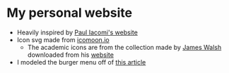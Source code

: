 # My personal website

 - Heavily inspired by [Paul Iacomi's website](https://pauliacomi.com/)
 - Icon svg made from [icomoon.io](https://icomoon.io/app)
   - The academic icons are from the collection made by [James Walsh](https://github.com/jpswalsh) downloaded from his [website](https://jpswalsh.github.io/academicons/)
 - I modeled the burger menu off of [this article](https://css-tricks.com/hamburger-menu-with-a-side-of-react-hooks-and-styled-components/)